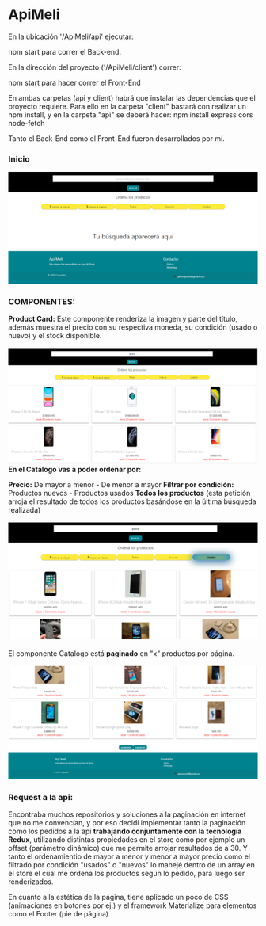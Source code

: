 # ApiMeli

En la ubicación '/ApiMeli/api' ejecutar:

npm start
para correr el Back-end.

En la dirección del proyecto ('/ApiMeli/client') correr:

npm start
para hacer correr el Front-End

En ambas carpetas (api y client) habrá que instalar las dependencias que el proyecto requiere. Para ello en la carpeta "client" bastará con realizar un npm install, y en la carpeta "api" se deberá hacer: npm install express cors node-fetch 

Tanto el Back-End como el Front-End fueron desarrollados por mí.

<h3>Inicio</h3>
<img src= "https://raw.githubusercontent.com/JairoPonti/ApiMeli/screenShots/client/src/Images/Image1.png"/>

<h3>COMPONENTES:</h3>

<strong>Product Card:</strong> Este componente renderiza la imagen y parte del título, además muestra el precio con su respectiva moneda, su condición (usado o nuevo) y el stock disponible.
</br>
</br>
<img src= "https://raw.githubusercontent.com/JairoPonti/ApiMeli/screenShots/client/src/Images/Image2.png"/>
</br>
<strong>En el Catálogo vas a poder ordenar por:</strong>

<strong>Precio:</strong> De mayor a menor - De menor a mayor 
<strong>Filtrar por condición:</strong> Productos nuevos - Productos usados 
<strong>Todos los productos</strong> (esta petición arroja el resultado de todos los productos basándose en la última búsqueda realizada)
</br>
</br>
<img src= "https://raw.githubusercontent.com/JairoPonti/ApiMeli/screenShots/client/src/Images/Image5.png"/>
</br>
</br>
El componente Catalogo está <strong>paginado</strong> en "x" productos por página.
</br>
</br>
<img src= "https://raw.githubusercontent.com/JairoPonti/ApiMeli/screenShots/client/src/Images/Image3.png"/>

<h3>Request a la api:</h3>

Encontraba muchos repositorios y soluciones a la paginación en internet que no me convencían, y por eso decidí implementar tanto la paginación como los pedidos a la api <strong>trabajando conjuntamente con la tecnología Redux</strong>, utilizando distintas propiedades en el store como por ejemplo un offset (parámetro dinámico) que me permite arrojar resultados de a 30. Y tanto el ordenamientio de mayor a menor y menor a mayor precio como el filtrado por condición "usados" o "nuevos" lo manejé dentro de un array en el store el cual me ordena los productos según lo pedido, para luego ser renderizados.

En cuanto a la estética de la página, tiene aplicado un poco de CSS (animaciones en botones por ej.) y el framework Materialize para elementos como el Footer (pie de página)

